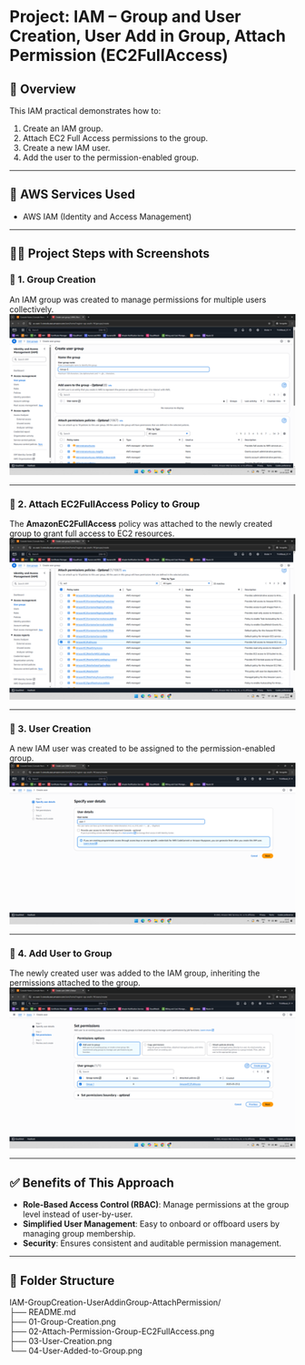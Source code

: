 # Project: IAM – Group and User Creation, User Add in Group, Attach Permission (EC2FullAccess)

## 📘 Overview

This IAM practical demonstrates how to:
1. Create an IAM group.
2. Attach EC2 Full Access permissions to the group.
3. Create a new IAM user.
4. Add the user to the permission-enabled group.

---

## 🧰 AWS Services Used

- AWS IAM (Identity and Access Management)

---

## 🧑‍💻 Project Steps with Screenshots

### 👥 1. Group Creation  
An IAM group was created to manage permissions for multiple users collectively.  
![Step 1](01-Group-Creation.png)

---

### 🔐 2. Attach EC2FullAccess Policy to Group  
The **AmazonEC2FullAccess** policy was attached to the newly created group to grant full access to EC2 resources.  
![Step 2](02-Attach-Permission-Group-EC2FullAccess.png)

---

### 👤 3. User Creation  
A new IAM user was created to be assigned to the permission-enabled group.  
![Step 3](03-User-Creation.png)

---

### 👥 4. Add User to Group  
The newly created user was added to the IAM group, inheriting the permissions attached to the group.  
![Step 4](04-User-Added-to-Group.png)

---

## ✅ Benefits of This Approach

- **Role-Based Access Control (RBAC)**: Manage permissions at the group level instead of user-by-user.
- **Simplified User Management**: Easy to onboard or offboard users by managing group membership.
- **Security**: Ensures consistent and auditable permission management.

---

## 📁 Folder Structure

IAM-GroupCreation-UserAddinGroup-AttachPermission/  
├── README.md  
├── 01-Group-Creation.png  
├── 02-Attach-Permission-Group-EC2FullAccess.png  
├── 03-User-Creation.png  
└── 04-User-Added-to-Group.png
